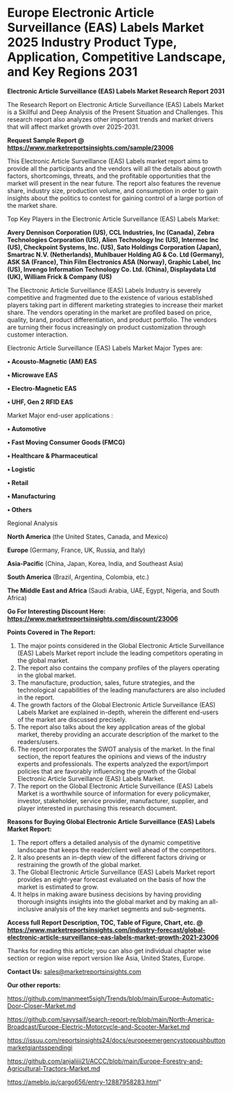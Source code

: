 # Europe Electronic Article Surveillance (EAS) Labels Market 2025 Industry Product Type, Application, Competitive Landscape, and Key Regions 2031

<strong>Electronic Article Surveillance (EAS) Labels Market Research Report 2031</strong>

The Research Report on Electronic Article Surveillance (EAS) Labels Market is a Skillful and Deep Analysis of the Present Situation and Challenges. This research report also analyzes other important trends and market drivers that will affect market growth over 2025-2031.

<strong>Request Sample Report @ <a href=https://www.marketreportsinsights.com/sample/23006>https://www.marketreportsinsights.com/sample/23006</a></strong>

This Electronic Article Surveillance (EAS) Labels market report aims to provide all the participants and the vendors will all the details about growth factors, shortcomings, threats, and the profitable opportunities that the market will present in the near future. The report also features the revenue share, industry size, production volume, and consumption in order to gain insights about the politics to contest for gaining control of a large portion of the market share.

Top Key Players in the Electronic Article Surveillance (EAS) Labels Market:

<strong>Avery Dennison Corporation (US), CCL Industries, Inc (Canada), Zebra Technologies Corporation (US), Alien Technology Inc (US), Intermec Inc (US), Checkpoint Systems, Inc. (US), Sato Holdings Corporation (Japan), Smartrac N.V. (Netherlands), Muhlbauer Holding AG & Co. Ltd (Germany), ASK SA (France), Thin Film Electronics ASA (Norway), Graphic Label, Inc (US), Invengo Information Technology Co. Ltd. (China), Displaydata Ltd (UK), William Frick & Company (US)</strong>

The Electronic Article Surveillance (EAS) Labels Industry is severely competitive and fragmented due to the existence of various established players taking part in different marketing strategies to increase their market share. The vendors operating in the market are profiled based on price, quality, brand, product differentiation, and product portfolio. The vendors are turning their focus increasingly on product customization through customer interaction.

Electronic Article Surveillance (EAS) Labels Market Major Types are:

<strong>• Acousto-Magnetic (AM) EAS

• Microwave EAS

• Electro-Magnetic EAS

• UHF, Gen 2 RFID EAS</strong>

Market Major end-user applications :

<strong>• Automotive

• Fast Moving Consumer Goods (FMCG)

• Healthcare & Pharmaceutical

• Logistic

• Retail

• Manufacturing

• Others</strong>

Regional Analysis

</u><strong><b>North America</b></strong> (the United States, Canada, and Mexico)

<strong><b>Europe </b></strong>(Germany, France, UK, Russia, and Italy)

<strong><b>Asia-Pacific</b></strong> (China, Japan, Korea, India, and Southeast Asia)

<strong><b>South America</b></strong> (Brazil, Argentina, Colombia, etc.)

<strong><b>The Middle East and Africa</b></strong> (Saudi Arabia, UAE, Egypt, Nigeria, and South Africa)

<strong>Go For Interesting Discount Here: <a href=https://www.marketreportsinsights.com/discount/23006>https://www.marketreportsinsights.com/discount/23006</a></strong>

<strong>Points Covered in The Report:</strong>
<ol>
  <li>The major points considered in the Global Electronic Article Surveillance (EAS) Labels Market report include the leading competitors operating in the global market.</li>
  <li>The report also contains the company profiles of the players operating in the global market.</li>
  <li>The manufacture, production, sales, future strategies, and the technological capabilities of the leading manufacturers are also included in the report.</li>
  <li>The growth factors of the Global Electronic Article Surveillance (EAS) Labels Market are explained in-depth, wherein the different end-users of the market are discussed precisely.</li>
  <li>The report also talks about the key application areas of the global market, thereby providing an accurate description of the market to the readers/users.</li>
  <li>The report incorporates the SWOT analysis of the market. In the final section, the report features the opinions and views of the industry experts and professionals. The experts analyzed the export/import policies that are favorably influencing the growth of the Global Electronic Article Surveillance (EAS) Labels Market.</li>
  <li>The report on the Global Electronic Article Surveillance (EAS) Labels Market is a worthwhile source of information for every policymaker, investor, stakeholder, service provider, manufacturer, supplier, and player interested in purchasing this research document.</li>
</ol>
<strong>Reasons for Buying Global Electronic Article Surveillance (EAS) Labels Market Report:</strong>

<ol>
  <li>The report offers a detailed analysis of the dynamic competitive landscape that keeps the reader/client well ahead of the competitors.</li>
  <li>It also presents an in-depth view of the different factors driving or restraining the growth of the global market.</li>
  <li>The Global Electronic Article Surveillance (EAS) Labels Market report provides an eight-year forecast evaluated on the basis of how the market is estimated to grow.</li>
  <li>It helps in making aware business decisions by having providing thorough insights insights into the global market and by making an all-inclusive analysis of the key market segments and sub-segments.</li>
</ol>
<strong>Access full Report Description, TOC, Table of Figure, Chart, etc. @ <a href=https://www.marketreportsinsights.com/industry-forecast/global-electronic-article-surveillance-eas-labels-market-growth-2021-23006>https://www.marketreportsinsights.com/industry-forecast/global-electronic-article-surveillance-eas-labels-market-growth-2021-23006</a></strong>


Thanks for reading this article; you can also get individual chapter wise section or region wise report version like Asia, United States, Europe.

<strong>Contact Us:</strong>
sales@marketreportsinsights.com

<strong>Our other reports:</strong>

<a href=https://github.com/manmeet5sigh/Trends/blob/main/Europe-Automatic-Door-Closer-Market.md>https://github.com/manmeet5sigh/Trends/blob/main/Europe-Automatic-Door-Closer-Market.md</a>

<a href=https://github.com/sayysaif/search-report-re/blob/main/North-America-Broadcast/Europe-Electric-Motorcycle-and-Scooter-Market.md>https://github.com/sayysaif/search-report-re/blob/main/North-America-Broadcast/Europe-Electric-Motorcycle-and-Scooter-Market.md</a>

<a href=https://issuu.com/reportsinsights24/docs/europeemergencystoppushbuttonmarketgiantsspendingi>https://issuu.com/reportsinsights24/docs/europeemergencystoppushbuttonmarketgiantsspendingi</a>

<a href=https://github.com/anjaliiii21/ACCC/blob/main/Europe-Forestry-and-Agricultural-Tractors-Market.md>https://github.com/anjaliiii21/ACCC/blob/main/Europe-Forestry-and-Agricultural-Tractors-Market.md</a>

<a href=https://ameblo.jp/cargo656/entry-12887958283.html>https://ameblo.jp/cargo656/entry-12887958283.html</a>"
